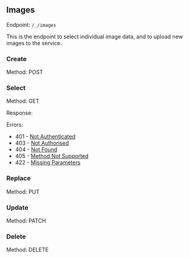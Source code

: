 ## Images

Endpoint: `/_/images`

This is the endpoint to select individual image data, and to upload new images to the
service.

### Create

Method: POST

### Select

Method: GET

Response:

Errors:

* 401 - [Not Authenticated](api/errors/not_authenticated.md)
* 403 - [Not Authorised](api/errors/not_authorised.md)
* 404 - [Not Found](api/errors/not_found.md)
* 405 - [Method Not Supported](api/errors/method_not_supported.md)
* 422 - [Missing Parameters](api/errors/missing_parameters.md)


### Replace

Method: PUT

### Update

Method: PATCH

### Delete

Method: DELETE

